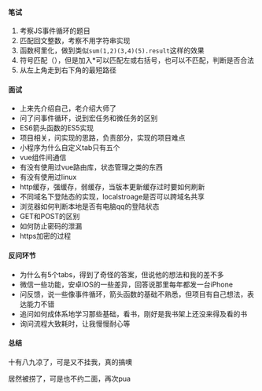 #### 笔试

1. 考察JS事件循环的题目
2. 匹配回文整数，考察不用字符串实现
3. 函数柯里化，做到类似`sum(1,2)(3,4)(5).result`这样的效果
4. 符号匹配（），但是加入*可以匹配左或右括号，也可以不匹配，判断是否合法
5. 从左上角走到右下角的最短路径



#### 面试

- 上来先介绍自己，老介绍大师了
- 问了问事件循环，说到宏任务和微任务的区别
- ES6箭头函数的ES5实现
- 项目相关，问实现的思路，负责部分，实现的项目难点
- 小程序为什么自定义tab只有五个
- vue组件间通信
- 有没有使用过vue路由库，状态管理之类的东西
- 有没有使用过linux
- http缓存，强缓存，弱缓存，当版本更新缓存过时要如何刷新
- 不同域名下登陆态的实现，localstroage是否可以跨域名共享
- 浏览器如何判断本地是否有电脑qq的登陆状态
- GET和POST的区别
- 如何防止密码的泄漏
- https加密的过程



#### 反问环节

- 为什么有5个tabs，得到了奇怪的答案，但说他的想法和我的差不多
- 微信一些功能，安卓IOS的一些差异，回答说那里每年都发一台iPhone
- 问反馈，说一些像事件循环，箭头函数的基础不熟悉，但项目有自己想法，表达能力不错
- 追问如何成体系地学习那些基础，看书，刚好是我书架上还没来得及看的书
- 询问流程大致耗时，让我慢慢耐心等



#### 总结

十有八九凉了，可是又不挂我，真的搞噢

居然被捞了，可是也不约二面，再次pua